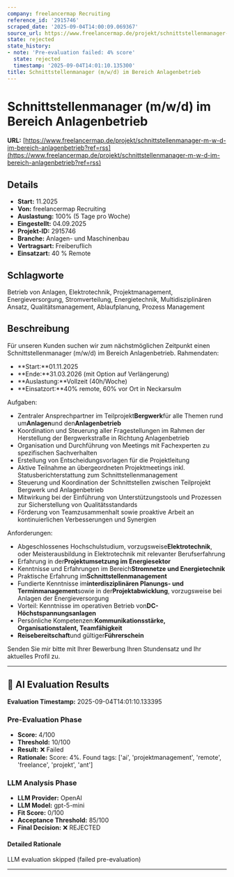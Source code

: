 ```yaml
---
company: freelancermap Recruiting
reference_id: '2915746'
scraped_date: '2025-09-04T14:00:09.069367'
source_url: https://www.freelancermap.de/projekt/schnittstellenmanager-m-w-d-im-bereich-anlagenbetrieb?ref=rss
state: rejected
state_history:
- note: 'Pre-evaluation failed: 4% score'
  state: rejected
  timestamp: '2025-09-04T14:01:10.135300'
title: Schnittstellenmanager (m/w/d) im Bereich Anlagenbetrieb
---
```



# Schnittstellenmanager (m/w/d) im Bereich Anlagenbetrieb
**URL:** [https://www.freelancermap.de/projekt/schnittstellenmanager-m-w-d-im-bereich-anlagenbetrieb?ref=rss](https://www.freelancermap.de/projekt/schnittstellenmanager-m-w-d-im-bereich-anlagenbetrieb?ref=rss)
## Details
- **Start:** 11.2025
- **Von:** freelancermap Recruiting
- **Auslastung:** 100% (5 Tage pro Woche)
- **Eingestellt:** 04.09.2025
- **Projekt-ID:** 2915746
- **Branche:** Anlagen- und Maschinenbau
- **Vertragsart:** Freiberuflich
- **Einsatzart:** 40
                                                % Remote

## Schlagworte
Betrieb von Anlagen, Elektrotechnik, Projektmanagement, Energieversorgung, Stromverteilung, Energietechnik, Multidisziplinären Ansatz, Qualitätsmanagement, Ablaufplanung, Prozess Management

## Beschreibung
Für unseren Kunden suchen wir zum nächstmöglichen Zeitpunkt einen Schnittstellenmanager (m/w/d) im Bereich Anlagenbetrieb.
Rahmendaten:
- **Start:**01.11.2025
- **Ende:**31.03.2026 (mit Option auf Verlängerung)
- **Auslastung:**Vollzeit (40h/Woche)
- **Einsatzort:**40% remote, 60% vor Ort in Neckarsulm

Aufgaben:
- Zentraler Ansprechpartner im Teilprojekt**Bergwerk**für alle Themen rund um**Anlagen**und den**Anlagenbetrieb**
- Koordination und Steuerung aller Fragestellungen im Rahmen der Herstellung der Bergwerkstraße in Richtung Anlagenbetrieb
- Organisation und Durchführung von Meetings mit Fachexperten zu spezifischen Sachverhalten
- Erstellung von Entscheidungsvorlagen für die Projektleitung
- Aktive Teilnahme an übergeordneten Projektmeetings inkl. Statusberichterstattung zum Schnittstellenmanagement
- Steuerung und Koordination der Schnittstellen zwischen Teilprojekt Bergwerk und Anlagenbetrieb
- Mitwirkung bei der Einführung von Unterstützungstools und Prozessen zur Sicherstellung von Qualitätsstandards
- Förderung von Teamzusammenhalt sowie proaktive Arbeit an kontinuierlichen Verbesserungen und Synergien

Anforderungen:
- Abgeschlossenes Hochschulstudium, vorzugsweise**Elektrotechnik**, oder Meisterausbildung in Elektrotechnik mit relevanter Berufserfahrung
- Erfahrung in der**Projektumsetzung im Energiesektor**
- Kenntnisse und Erfahrungen im Bereich**Stromnetze und Energietechnik**
- Praktische Erfahrung im**Schnittstellenmanagement**
- Fundierte Kenntnisse im**interdisziplinären Planungs- und Terminmanagement**sowie in der**Projektabwicklung**, vorzugsweise bei Anlagen der Energieversorgung
- Vorteil: Kenntnisse im operativen Betrieb von**DC-Höchstspannungsanlagen**
- Persönliche Kompetenzen:**Kommunikationsstärke, Organisationstalent, Teamfähigkeit**
- **Reisebereitschaft**und gültiger**Führerschein**

Senden Sie mir bitte mit Ihrer Bewerbung Ihren Stundensatz und Ihr aktuelles Profil zu.

---

## 🤖 AI Evaluation Results

**Evaluation Timestamp:** 2025-09-04T14:01:10.133395

### Pre-Evaluation Phase
- **Score:** 4/100
- **Threshold:** 10/100
- **Result:** ❌ Failed
- **Rationale:** Score: 4%. Found tags: ['ai', 'projektmanagement', 'remote', 'freelance', 'projekt', 'ant']

### LLM Analysis Phase
- **LLM Provider:** OpenAI
- **LLM Model:** gpt-5-mini
- **Fit Score:** 0/100
- **Acceptance Threshold:** 85/100
- **Final Decision:** ❌ REJECTED

#### Detailed Rationale
LLM evaluation skipped (failed pre-evaluation)

---
